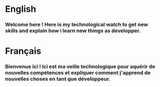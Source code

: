 # English

### Welcome here ! Here is my technological watch to get new skills and explain how i learn new things as developper.

# Français

### Bienvenue ici ! Ici est ma veille technologique pour aquérir de nouvelles compétences et expliquer comment j'apprend de nouvelles choses en tant que développeur.